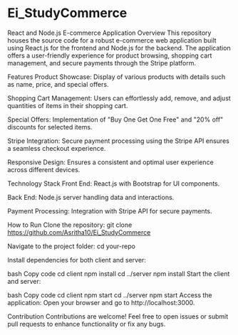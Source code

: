 # Ei_StudyCommerce
React and Node.js E-commerce Application
Overview
This repository houses the source code for a robust e-commerce web application built using React.js for the frontend and Node.js for the backend. The application offers a user-friendly experience for product browsing, shopping cart management, and secure payments through the Stripe platform.

Features
Product Showcase: Display of various products with details such as name, price, and special offers.

Shopping Cart Management: Users can effortlessly add, remove, and adjust quantities of items in their shopping cart.

Special Offers: Implementation of "Buy One Get One Free" and "20% off" discounts for selected items.

Stripe Integration: Secure payment processing using the Stripe API ensures a seamless checkout experience.

Responsive Design: Ensures a consistent and optimal user experience across different devices.

Technology Stack
Front End: React.js with Bootstrap for UI components.

Back End: Node.js server handling data and interactions.

Payment Processing: Integration with Stripe API for secure payments.

How to Run
Clone the repository: git clone https://github.com/Asritha10/Ei_StudyCommerce

Navigate to the project folder: cd your-repo

Install dependencies for both client and server:

bash
Copy code
cd client
npm install
cd ../server
npm install
Start the client and server:

bash
Copy code
cd client
npm start
cd ../server
npm start
Access the application: Open your browser and go to http://localhost:3000.

Contribution
Contributions are welcome! Feel free to open issues or submit pull requests to enhance functionality or fix any bugs.


